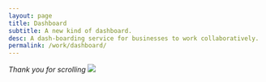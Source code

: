 ```yaml
---
layout: page
title: Dashboard
subtitle: A new kind of dashboard.
desc: A dash-boarding service for businesses to work collaboratively.
permalink: /work/dashboard/
---
```


<div class="pretty-links">

<em>Thank you for scrolling</em> <img src="{{ site.baseurl }}/assets/img/wink.png" class="emoji left">

</div>

